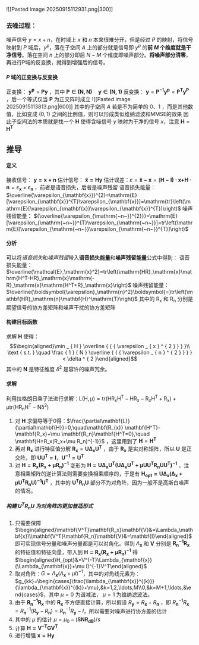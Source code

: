 ![[Pasted image 20250915112931.png|300]]
### 去噪过程：
噪声信号 $y = x+n$，在时域上 $x$ 和 $n$ 本来很难分开，但是经过 $P$ 的映射，将信号映射到 $P$ 域后，$y^p$，落在子空间 $A$ 上的部分就是信号即 $y^p$ 的**前 $M$ 个维度就是干净信号**。落在空间 $n$ 上的部分即后 $N-M$ 个维度即噪声部分。**将噪声部分清零**，再进行P域的反变换，就得到增强后的信号。
#### $P$ 域的正变换与反变换
正变换： $\mathbf{y}^{\mathbf{p}}=\mathbf{P}\mathbf{y}$ ，其中 $\mathbf{P\in(N,N)}\quad\mathbf{y\in(N,1)}$
反变换： $\mathbf{y}=\mathbf{P}^{-1}\mathbf{y}^\mathbf{p}=\mathbf{P}^\mathbf{T}\mathbf{y}^\mathbf{P}$ ，后一个等式仅当 $\mathbf{P}$ 为正交阵时成立
![[Pasted image 20250915113813.png|600]]
其中的子空间 $A$ 若是不为简单的 $0、1$ ，而是其他数值，比如变成 $(0,1)$ 之间的比例值，则可以形成类似维纳滤波和MMSE的效果
因此子空间法的本质就是找一个 $\mathbf{H}$ 使得含噪信号 $y$ 映射为干净的信号 $x$，注意 $\mathbf{H}=\mathbf{H^T}$
## 推导
#### 定义
接收信号： $\mathbf{y=x+n}$
估计信号： $\mathbf{\hat{x}=Hy}$
估计误差：$\varepsilon=\mathbf{\hat{x}-x}=(\mathbf{H-I)\cdot x+}\mathbf{H\cdot n}=\varepsilon_{\mathbf{x}}+\varepsilon_{\mathbf{n}}$ ，前者是语音损失，后者是噪声残留
语音损失能量： $\overline{\varepsilon_{\mathbf{x}}}^{2}=\mathrm{E}[\varepsilon_{\mathbf{x}}^{T}\varepsilon_{\mathbf{x}}]=\mathrm{tr}\left(\mathrm{E}[\varepsilon_{\mathbf{x}}\varepsilon_{\mathbf{x}}^{T}]\right)$ 
噪声残留能量： ${\overline{\varepsilon_{\mathrm{~n~}}^{2}}}=\mathrm{E}[\varepsilon_{\mathrm{~n~}}^{T}\varepsilon_{\mathrm{~n~}}]=tr\left(\mathrm{E}[\varepsilon_{\mathrm{~n~}}\varepsilon_{\mathrm{~n~}}^{T}]\right)$
#### 分析
可以将*语音损失*和*噪声残留*带入**语音损失能量**和**噪声残留能量**公式中得到：
语音损失能量： $\overline{\mathcal{E}_\mathrm{x}^2}=tr\left(\mathrm{HR}_\mathrm{x}\mathrm{H^T-HR}_\mathrm{x}\mathrm{-R}_\mathrm{x}\mathrm{H^T+R}_\mathrm{x}\right)$ 
噪声残留能量： $\overline{\boldsymbol{\varepsilon}_\mathrm{n}^2}\boldsymbol{=}tr\left(\mathbf{HR}_\mathrm{n}\mathbf{H}^\mathrm{T}\right)$
其中的 $\mathrm{R}_\mathrm{x}$ 和 $\mathrm{R}_\mathrm{n}$ 分别是期望信号的协方差矩阵和噪声干扰的协方差矩阵
#### 构建目标函数
求解 $\mathbf{H}$ 使得：$$\begin{aligned}\min _ { H } \overline { { { \varepsilon _ { x } ^ { 2 } } } }\\ \text { s.t. } \quad \frac { 1 } { N } \overline { { { \varepsilon _ { n } ^ { 2 } } } } < \delta ^ { 2 }\end{aligned}$$
其中的 $\mathbf{N}$ 是特征维度 $\delta ^ { 2 }$ 是容许的噪声冗余。
#### 求解
利用拉格朗日乘子法进行求解：$\mathrm{L(H,\mu)=tr(\mathrm{HR_x}\mathrm{H^T-H}\mathrm{R_x}-\mathrm{R_x}H^T+R_x)+\mu tr(\mathrm{HR_n}H^T-N\delta^2)}$
1. 对 $\mathbf{H}$ 求偏导等于0得：$\frac{\partial\mathbf{L}}{\partial\mathbf{H}}=0,\quad\mathbf{R_{x}} \mathbf{H^T}-\mathbf{R_x}+\mu \mathbf{R_n}\mathbf{H^T=0},\quad \mathbf{H=R_x(R_x+\mu R_n)^{-1}}$ ，这里用到了 $\mathbf{H}=\mathbf{H^T}$
2. 再对 $\mathbf{R_x}$ 进行特征值分解 $\mathbf{R_{x}}=\mathbf{U\Delta_{x}U^{T}}$ ，由于 $\mathbf{R_x}$ 是实对称矩阵，所以 $\mathbf{U}$ 是正交阵，即 $\mathbf{UU^{T}=I}$，$\mathbf{U^{-1}=U^T}$
3. 对 $\mathbf{H=R_x(R_x+\mu R_n)^{-1}}$ 变形为 $\mathbf{H=U\Delta_{x}U^{T}(U\Delta_{x}U^{T}+\mu UU^{T} R_n UU^{T})^{-1}}$ ，注意相乘矩阵的逆计算法则需要变换相乘顺序的，于是有 $\mathbf{H_{opt}=U\Delta_{x}\left(\Delta_{\mathbf{x}}+\mu U^{T}R_{\mathbf{n}}U\right)^{-1}U^{T}}$ ，其中的 $\mathbf{U^{T}R_{\mathbf{n}}U}$ 部分不为对角阵，因为一般不是高斯白噪声的情况。
##### 构建 $\mathbf{U^{T}R_{\mathbf{n}}U}$ 为对角阵的更加普适形式
1. 只需要保障 $\begin{aligned}\mathbf{V^T}\mathbf{R_x}\mathbf{V}&=\Lambda_\mathbf{x}\\\mathbf{V^T}\mathbf{R_n}\mathbf{V}&=\mathbf{I}\end{aligned}$ 即可实现信号分量和噪声分量都是可以对角化。得到 $\Lambda_\mathbf{x}$ 和 $\mathbf{V}$ 分别是 $\mathbf{R^{-1}_n}\mathbf{R_x}$ 的特征值和特征向量，带入到 $\mathbf{H=R_x(R_x+\mu R_n)^{-1}}$ 得 $\begin{aligned}H_{opt}&=V^{-T}\Lambda_{\mathbf{x}}(\Lambda_{\mathbf{x}}+\mu I)^{-1}V^T\end{aligned}$
2. 取对角阵：$G=\Lambda_{\mathbf{x}}(\Lambda_{\mathbf{x}}+\mu I)^{-1}$，其中的对角线元素为：$g_{kk}=\begin{cases}\frac{\lambda_{\mathbf{x}}^{(k)}}{\lambda_{\mathbf{x}}^{(k)}+\mu},&k=1,2,\ldots,M\\0,&k=M+1,\ldots,&\end{cases}$，其中 $\mu=0$ 为谱减法， $\mu=1$ 为维纳滤波法。
3. 由于 $\mathbf{R^{-1}_n}\mathbf{R_x}$ 中的 $\mathbf{R_x}$ 不方便直接计算，所以假设 $R_\mathbf{y}=R_\mathbf{x}+R_\mathbf{n}$ ，即 $R_\mathbf{n}^{-1}R_\mathbf{x}=R_\mathbf{n}^{-1}(R_\mathbf{y}-R_\mathbf{n})=R_\mathbf{n}^{-1}R_\mathbf{y}-I$，所以需要对噪声进行协方差的估计
4. 其中的 $\mu$ 的估计 $\mu=\mu_0-\left(\mathbf{SNR_{dB}}\right)/s$ 
5. 计算 $\mathbf{H=V^{-T}GV^T}$ 
6. 进行增强 $\mathbf{x=Hy}$ 


